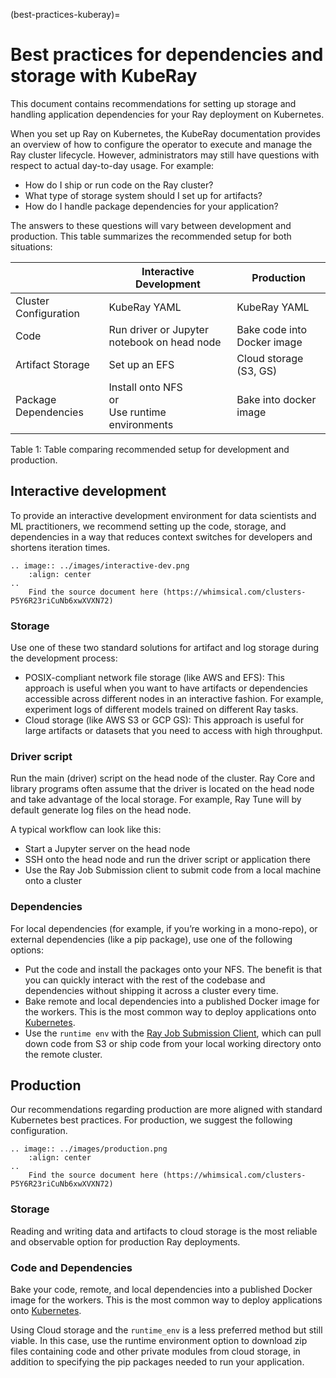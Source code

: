 (best-practices-kuberay)=

# Best practices for dependencies and storage with KubeRay

This document contains recommendations for setting up storage and handling application dependencies for your Ray deployment on Kubernetes.

When you set up Ray on Kubernetes, the KubeRay documentation provides an overview of how to configure the operator to execute and manage the Ray cluster lifecycle.
However, administrators may still have questions with respect to actual day-to-day usage. For example:

* How do I ship or run code on the Ray cluster?
* What type of storage system should I set up for artifacts?
* How do I handle package dependencies for your application?

The answers to these questions will vary between development and production. This table summarizes the recommended setup for both situations:

|   | Interactive Development  | Production  |
|---|---|---|
| Cluster Configuration  | KubeRay YAML  | KubeRay YAML  |
| Code | Run driver or Jupyter notebook on head node | Bake code into Docker image  |
| Artifact Storage | Set up an EFS  | Cloud storage (S3, GS)  |
| Package Dependencies | Install onto NFS <br /> or <br /> Use runtime environments | Bake into docker image  |

Table 1: Table comparing recommended setup for development and production.

## Interactive development

To provide an interactive development environment for data scientists and ML practitioners, we recommend setting up the code, storage, and dependencies in a way that reduces context switches for developers and shortens iteration times.

```{eval-rst}
.. image:: ../images/interactive-dev.png
    :align: center
..
    Find the source document here (https://whimsical.com/clusters-P5Y6R23riCuNb6xwXVXN72)
```

### Storage

Use one of these two standard solutions for artifact and log storage during the development process:

* POSIX-compliant network file storage (like AWS and EFS): This approach is useful when you want to have artifacts or dependencies accessible across different nodes in an interactive fashion. For example, experiment logs of different models trained on different Ray tasks.
* Cloud storage (like AWS S3 or GCP GS): This approach is useful for large artifacts or datasets that you need to access with high throughput.

### Driver script

Run the main (driver) script on the head node of the cluster. Ray Core and library programs often assume that the driver is located on the head node and take advantage of the local storage. For example, Ray Tune will by default generate log files on the head node.

A typical workflow can look like this:

* Start a Jupyter server on the head node
* SSH onto the head node and run the driver script or application there
* Use the Ray Job Submission client to submit code from a local machine onto a cluster

### Dependencies

For local dependencies (for example, if you’re working in a mono-repo), or external dependencies (like a pip package), use one of the following options:

* Put the code and install the packages onto your NFS. The benefit is that you can quickly interact with the rest of the codebase and dependencies without shipping it across a cluster every time.
* Bake remote and local dependencies into a published Docker image for the workers. This is the most common way to deploy applications onto [Kubernetes](https://kube.academy/courses/building-applications-for-kubernetes). 
* Use the `runtime env` with the [Ray Job Submission Client](ray.job_submission.JobSubmissionClient), which can pull down code from S3 or ship code from your local working directory onto the remote cluster.

## Production

Our recommendations regarding production are more aligned with standard Kubernetes best practices. For production, we suggest the following configuration.


```{eval-rst}
.. image:: ../images/production.png
    :align: center
..
    Find the source document here (https://whimsical.com/clusters-P5Y6R23riCuNb6xwXVXN72)
```


### Storage

Reading and writing data and artifacts to cloud storage is the most reliable and observable option for production Ray deployments. 

### Code and Dependencies

Bake your code, remote, and local dependencies into a published Docker image for the workers. This is the most common way to deploy applications onto [Kubernetes](https://kube.academy/courses/building-applications-for-kubernetes).

Using Cloud storage and the `runtime_env` is a less preferred method but still viable. In this case, use the runtime environment option to download zip files containing code and other private modules from cloud storage, in addition to specifying the pip packages needed to run your application.
